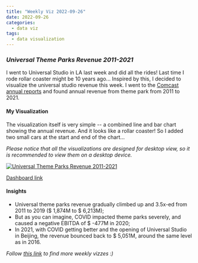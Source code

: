 ```yaml
---
title: "Weekly Viz 2022-09-26"
date: 2022-09-26
categories:
  - data viz
tags:
  - data visualization
---
```


### *Universal Theme Parks Revenue 2011-2021*

I went to Universal Studio in LA last week and did all the rides! Last time I rode rollar coaster might be 10 years ago... Inspired by this, I decided to visualize the universal studio revenue this week. I went to the [Comcast annual reports](https://www.cmcsa.com/financials/annual-reports) and found annual revenue from theme park from 2011 to 2021.  

#### My Visualization

The visualization itself is very simple -- a combined line and bar chart showing the annual revenue. And it looks like a rollar coaster! So I added two small cars at the start and end of the chart...  

*Please notice that all the visualizations are designed for desktop view, so it is recommended to view them on a desktop device.*  

<div class='tableauPlaceholder' id='viz1664250150073' style='position: relative'>
  <noscript><a href='#'>
    <img alt='Universal Theme Parks Revenue 2011-2021 ' src='https:&#47;&#47;public.tableau.com&#47;static&#47;images&#47;20&#47;20220926UniversalThemeParksRevenue2011-2021&#47;UniversalThemeParksRevenue2011-2021&#47;1_rss.png' style='border: none' />
    </a></noscript>
  <object class='tableauViz'  style='display:none;'>
    <param name='host_url' value='https%3A%2F%2Fpublic.tableau.com%2F' />
    <param name='embed_code_version' value='3' />
    <param name='site_root' value='' />
    <param name='name' value='20220926UniversalThemeParksRevenue2011-2021&#47;UniversalThemeParksRevenue2011-2021' />
    <param name='tabs' value='no' />
    <param name='toolbar' value='yes' />
    <param name='static_image' value='https:&#47;&#47;public.tableau.com&#47;static&#47;images&#47;20&#47;20220926UniversalThemeParksRevenue2011-2021&#47;UniversalThemeParksRevenue2011-2021&#47;1.png' /> <param name='animate_transition' value='yes' /><param name='display_static_image' value='yes' /><param name='display_spinner' value='yes' />
    <param name='display_overlay' value='yes' />
    <param name='display_count' value='yes' />
    <param name='language' value='en-US' />
    <param name='filter' value='publish=yes' />
  </object></div>       
  <script type='text/javascript'>     
  var divElement = document.getElementById('viz1664250150073');        
  var vizElement = divElement.getElementsByTagName('object')[0];            
  if ( divElement.offsetWidth > 800 ) { vizElement.style.width='700px';vizElement.style.height='527px';} else if ( divElement.offsetWidth > 500 ) { vizElement.style.width='700px';vizElement.style.height='527px';} else { vizElement.style.width='100%';vizElement.style.height='527px';}    
  var scriptElement = document.createElement('script');            
  scriptElement.src = 'https://public.tableau.com/javascripts/api/viz_v1.js';     
  vizElement.parentNode.insertBefore(scriptElement, vizElement);      
</script>  

[Dashboard link](https://public.tableau.com/views/20220926UniversalThemeParksRevenue2011-2021/UniversalThemeParksRevenue2011-2021?:language=en-US&publish=yes&:display_count=n&:origin=viz_share_link)
  
#### Insights
* Universal theme parks revenue gradually climbed up and 3.5x-ed from 2011 to 2019 ($ 1,874M to $ 6,213M);  
* But as you can imagine, COVID impacted theme parks severely, and caused a negative EBITDA of $ -477M in 2020;  
* In 2021, with COVID getting better and the opening of Universal Studio in Beijing, the revenue bounced back to $ 5,051M, around the same level as in 2016.   
  
*Follow [this link](https://yudong-94.github.io/personal-website/project/WeeklyViz2022/) to find more weekly vizzes :)*
